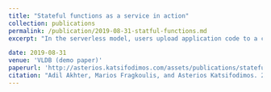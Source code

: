 ```yaml
---
title: "Stateful functions as a service in action"
collection: publications
permalink: /publication/2019-08-31-statful-functions.md
excerpt: "In the serverless model, users upload application code to a cloud platform and the cloud provider undertakes the deployment, execution and scaling of the application, relieving users from all operational aspects. Although very popular, current serverless offerings offer poor support for the management of local application state, the main reason being that managing state and keeping it consistent at large scale is very challenging. As a result, the serverless model is inadequate for executing stateful, latency-sensitive applications. In this paper we present a high-level programming model for developing stateful functions and deploying them in the cloud. Our programming model allows functions to retain state as well as call other functions. In order to deploy stateful functions in a cloud infrastructure, we translate functions and their data exchanges into a stateful dataflow graph. With this paper we aim at demonstrating that using a modified version of an open-source dataflow engine as a runtime for stateful functions, we can deploy scalable and stateful services in the cloud with surprisingly low latency and high throughput."

date: 2019-08-31
venue: 'VLDB (demo paper)'
paperurl: 'http://asterios.katsifodimos.com/assets/publications/stateful-functions.pdf'
citation: "Adil Akhter, Marios Fragkoulis, and Asterios Katsifodimos. 2019. Stateful functions as a service in action. Proc. VLDB Endow. 12, 12 (August 2019), 1890-1893. DOI: https://doi.org/10.14778/3352063.3352092."
---
```


